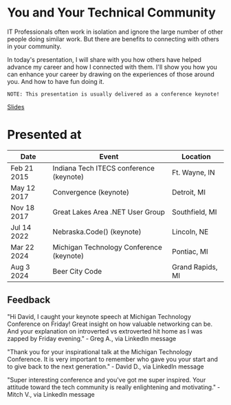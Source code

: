 # You and Your Technical Community

IT Professionals often work in isolation and ignore the large number of other people doing similar work. But there are benefits to connecting with others in your community.

In today's presentation, I will share with you how others have helped advance my career and how I connected with them. I'll show you how you can enhance your career by drawing on the experiences of those around you. And how to have fun doing it.

    NOTE: This presentation is usually delivered as a conference keynote!

[Slides](https://1drv.ms/p/s!AsEkrMBA7Ehw1a9070wCTv3jL1ScTg?e=2uEOyp)

# Presented at

| Date        | Event                                      | Location         |
| ----------- | ------------------------------------------ | ---------------- |
| Feb 21 2015 | Indiana Tech ITECS conference (keynote)    | Ft. Wayne, IN    |
| May 12 2017 | Convergence (keynote)                      | Detroit, MI      |
| Nov 18 2017 | Great Lakes Area .NET User Group           | Southfield, MI   |
| Jul 14 2022 | Nebraska.Code() (keynote)                  | Lincoln, NE      |
| Mar 22 2024 | Michigan Technology Conference (keynote)   | Pontiac, MI      |
| Aug 3 2024  | Beer City Code                             | Grand Rapids, MI |

## Feedback

"Hi David, I caught your keynote speech at Michigan Technology Conference on Friday! Great insight on how valuable networking can be. And your explanation on introverted vs extroverted hit home as I was zapped by Friday evening."
&dash; Greg A., via LinkedIn message

"Thank you for your inspirational talk at the Michigan Technology Conference.  It is very important to remember who gave you your start and to give back to the next generation."
&dash; David D., via LinkedIn message

"Super interesting conference and you've got me super inspired. Your attitude toward the tech community is really enlightening and motivating."
&dash; Mitch V., via LinkedIn message

